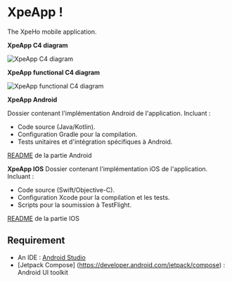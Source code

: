 # XpeApp !

The XpeHo mobile application.

**XpeApp C4 diagram**

![XpeApp C4 diagram](http://www.plantuml.com/plantuml/png/ZP3DZjCm4CVlVeeXfwoqD09nuhIXAmHIAqhJgjmg9vusbXpRyWUbGhmxOvhMAbHiStB6F_y_via7xa8S57opM5lBNadTgIWmEWLz2DQ_hoh73vEz37rieqVN6HrGXqbdXcglZOW_gkcxrml5TLZFPzN0VK17e-sKG2urkeab0yPu5uo3Wenw0sjIAe1xI9ACDKTwDMm_cAW5TyUoU_EOo1G9QZ58NJp0JmRqNLJB0xPRRYs16so1I2Kx7gJH1Oq-gXW2kdHSzGZ40iy4x8mR6nSFxDU_zc-pVKfwmtqmhLGu1fZ_-VaxGws5Cr901V9B0vhct_4SwFJyvKpbJZfikSVKQJpIzNXvC4vOXzxNLgOzd7-XNdo-GJtpm4UjZ9w7nBCbgZ9ItqV8owN-FgN-j5ej6e8oS-hm7-mYaajStMU1kv3hjYD6X-bo_PmTxsUla5jBMY8Nljeu6KxTcg-pjAKdr28EwZS0 "XpeApp C4 diagram")

**XpeApp functional C4 diagram**

![XpeApp functional C4 diagram](http://www.plantuml.com/plantuml/png/RO_1IyCm5CRl-IlYJYleUl7aQNK82awwjOgtaRNFDP2yXEJ5ROZ_koyJf6psr7nyl_o-p2EfGCaQ-UwXyhxghKPnfR4pgOSKZ1o8VBmhow3sivsc8MrJXD0v942QTSwMEtHzEfIBsvlQAAJNvNDfLIG876qMN5GQ8SmyMuIe8KI7quC7vVr6PTsrdFpA9_pN3f2d34ug3WeXccCai9jxbx1NuJZbc6jBjzK6SiVeJf5sE2dabv3y_HbpzGNsqG0HMvaQdRAh0P0uYefp7kCUmkep4fTNRqsReUeKIdAIU6gdh5TwXz9zo5EZ4Dz2hC6SlV1YolgXQMLLF-Kh7zksRfYyn4OB_aV47B1Frlm0 "XpeApp functional C4 diagram")


**XpeApp Android**

Dossier contenant l'implémentation Android de l'application. Incluant :

- Code source (Java/Kotlin).
- Configuration Gradle pour la compilation.
- Tests unitaires et d'intégration spécifiques à Android.


[README](https://github.com/XPEHO/XpeApp/blob/main/xpeapp_android/README.md) de la partie Android  

**XpeApp IOS**
Dossier contenant l'implémentation iOS de l'application. Incluant :

- Code source (Swift/Objective-C).
- Configuration Xcode pour la compilation et les tests.
- Scripts pour la soumission à TestFlight.

[README](https://github.com/XPEHO/XpeApp/blob/main/xpeapp_ios/XpeApp/README.md) de la partie IOS 



## Requirement

- An IDE : [Android Studio](https://developer.android.com/studio)
- [Jetpack Compose] (https://developer.android.com/jetpack/compose) : Android UI toolkit
